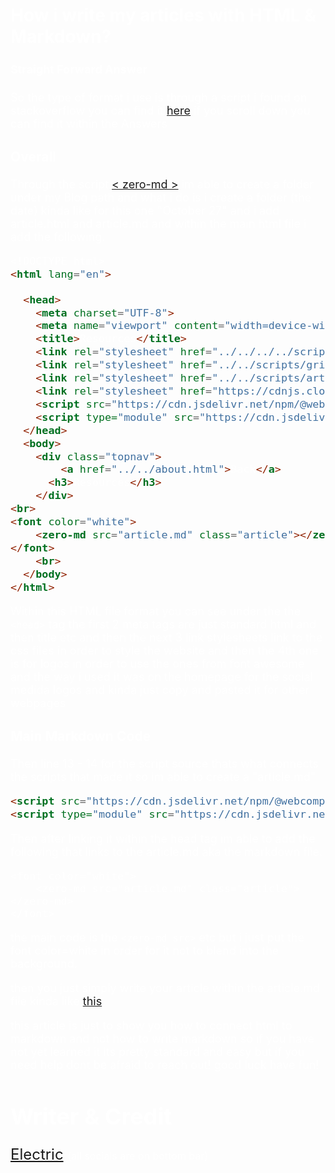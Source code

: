 <font color="white">


# How i write my articles with HTML & Markdown?

<font size="4">

#### Straight Forward Answer

So the type of format i use is through a script i found on stackoverflow you can find it [here](https://stackoverflow.com/questions/37770620/how-to-include-markdown-md-files-inside-html-files) if you scroll down you can find it within the Answers


### Overall

Through the script <a href="https://zerodevx.github.io/zero-md/">< zero-md ></a> im able to create a folder under my Blog path and what i do is i create a folder (the date) kinda like for this one "October 27" and i add article.html and article.md and within the main html file i add the following.



```markdown
<!DOCTYPE html>
<html lang="en">

  <head>
    <meta charset="UTF-8">
    <meta name="viewport" content="width=device-width, initial-scale=1.0">
    <title>Resources</title>
    <link rel="stylesheet" href="../../../../scripts/CSS.css">
    <link rel="stylesheet" href="../../scripts/grid.css">
    <link rel="stylesheet" href="../../scripts/article.css">
    <link rel="stylesheet" href="https://cdnjs.cloudflare.com/ajax/libs/font-awesome/6.6.0/css/all.min.css">
    <script src="https://cdn.jsdelivr.net/npm/@webcomponents/webcomponentsjs@2/webcomponents-loader.min.js"></script>
    <script type="module" src="https://cdn.jsdelivr.net/gh/zerodevx/zero-md@1/src/zero-md.min.js"></script>
  </head>
  <body>
    <div class="topnav">
        <a href="../../about.html">Back</a>   
      <h3>Resources</h3>
    </div>
<br>
<font color="white">
    <zero-md src="article.md" class="article"></zero-md>
</font>
    <br>
  </body>
</html>
```

Within this HTML file format you can see under the the ```<head>``` tag the first 2 meta tags are just standard html and then title etc and then the next 3 link stylesheets link to the css files in order to style the website and then the 4th one is for logos in order to use the ones from font awesome and the way i used it was on the homepage for the social medida logos and kinda just copy and pasted it for other webpages 


### Main Markdown Code
Then line 13 - 14 for the script source thats what connects the scripts that made it so im able to create a "article.md"

```markdown
<script src="https://cdn.jsdelivr.net/npm/@webcomponents/webcomponentsjs@2/webcomponents-loader.min.js"></script>
<script type="module" src="https://cdn.jsdelivr.net/gh/zerodevx/zero-md@1/src/zero-md.min.js"></script>
```
Then after linking it within the head tag im able to add the following that links to the article.md aka the markdown file.

```
<font color="white">
    <zero-md src="article.md" class="article"></zero-md>
</font>
```

the main code is the ```<zero-md src>``` etc but i just put the font color=white in order for it not to blend into the background.

then you just simply write your article within the article.md file kinda like <a href="raw.txt">this</a>

this article is just to show you how to connect html to markdown and not how to write markdown so if you have not yet learned it its pretty standard and easy but if you need help dont be afraid to reach out! good luck have fun!



# Writer & Credit

<font size="5">
<a href="../../../../index.html">Electric</a> <font size="3">(all socials are on bottom bar)</font>
</font>

</font>




</font>

<br>

